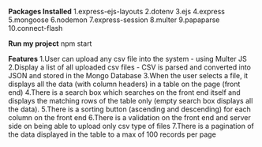 **Packages Installed**
1.express-ejs-layouts
2.dotenv
3.ejs
4.express
5.mongoose
6.nodemon
7.express-session
8.multer
9.papaparse
10.connect-flash

**Run my project**
npm start


**Features**
1.User can upload any csv file into the system - using Multer JS
2.Display a list of all uploaded csv files - CSV is parsed and converted into JSON and stored in the Mongo Database
3.When the user selects a file, it displays all the data (with column headers) in a table on the page (front end)
4.There is a search box which searches on the front end itself and displays the matching rows of the table only (empty search box displays all the data).
5.There is a sorting button (ascending and descending) for each column on the front end
6.There is a validation on the front end and server side on being able to upload only csv type of files
7.There is a pagination of the data displayed in the table to a max of 100 records per page
